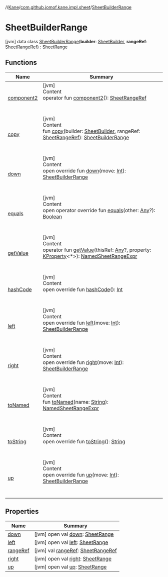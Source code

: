 //[Kane](../../index.md)/[com.github.jomof.kane.impl.sheet](../index.md)/[SheetBuilderRange](index.md)



# SheetBuilderRange  
 [jvm] data class [SheetBuilderRange](index.md)(**builder**: [SheetBuilder](../-sheet-builder/index.md), **rangeRef**: [SheetRangeRef](../../com.github.jomof.kane.impl/-sheet-range-ref/index.md)) : [SheetRange](../-sheet-range/index.md)   


## Functions  
  
|  Name|  Summary| 
|---|---|
| <a name="com.github.jomof.kane.impl.sheet/SheetBuilderRange/component2/#/PointingToDeclaration/"></a>[component2](component2.md)| <a name="com.github.jomof.kane.impl.sheet/SheetBuilderRange/component2/#/PointingToDeclaration/"></a>[jvm]  <br>Content  <br>operator fun [component2](component2.md)(): [SheetRangeRef](../../com.github.jomof.kane.impl/-sheet-range-ref/index.md)  <br><br><br>
| <a name="com.github.jomof.kane.impl.sheet/SheetBuilderRange/copy/#com.github.jomof.kane.impl.sheet.SheetBuilder#com.github.jomof.kane.impl.SheetRangeRef/PointingToDeclaration/"></a>[copy](copy.md)| <a name="com.github.jomof.kane.impl.sheet/SheetBuilderRange/copy/#com.github.jomof.kane.impl.sheet.SheetBuilder#com.github.jomof.kane.impl.SheetRangeRef/PointingToDeclaration/"></a>[jvm]  <br>Content  <br>fun [copy](copy.md)(builder: [SheetBuilder](../-sheet-builder/index.md), rangeRef: [SheetRangeRef](../../com.github.jomof.kane.impl/-sheet-range-ref/index.md)): [SheetBuilderRange](index.md)  <br><br><br>
| <a name="com.github.jomof.kane.impl.sheet/SheetBuilderRange/down/#kotlin.Int/PointingToDeclaration/"></a>[down](down.md)| <a name="com.github.jomof.kane.impl.sheet/SheetBuilderRange/down/#kotlin.Int/PointingToDeclaration/"></a>[jvm]  <br>Content  <br>open override fun [down](down.md)(move: [Int](https://kotlinlang.org/api/latest/jvm/stdlib/kotlin/-int/index.html)): [SheetBuilderRange](index.md)  <br><br><br>
| <a name="kotlin/Any/equals/#kotlin.Any?/PointingToDeclaration/"></a>[equals](../../com.github.jomof.kane.impl.types/-double-algebraic-type/index.md#%5Bkotlin%2FAny%2Fequals%2F%23kotlin.Any%3F%2FPointingToDeclaration%2F%5D%2FFunctions%2F-419057020)| <a name="kotlin/Any/equals/#kotlin.Any?/PointingToDeclaration/"></a>[jvm]  <br>Content  <br>open operator override fun [equals](../../com.github.jomof.kane.impl.types/-double-algebraic-type/index.md#%5Bkotlin%2FAny%2Fequals%2F%23kotlin.Any%3F%2FPointingToDeclaration%2F%5D%2FFunctions%2F-419057020)(other: [Any](https://kotlinlang.org/api/latest/jvm/stdlib/kotlin/-any/index.html)?): [Boolean](https://kotlinlang.org/api/latest/jvm/stdlib/kotlin/-boolean/index.html)  <br><br><br>
| <a name="com.github.jomof.kane.impl.sheet/SheetBuilderRange/getValue/#kotlin.Any?#kotlin.reflect.KProperty[*]/PointingToDeclaration/"></a>[getValue](get-value.md)| <a name="com.github.jomof.kane.impl.sheet/SheetBuilderRange/getValue/#kotlin.Any?#kotlin.reflect.KProperty[*]/PointingToDeclaration/"></a>[jvm]  <br>Content  <br>operator fun [getValue](get-value.md)(thisRef: [Any](https://kotlinlang.org/api/latest/jvm/stdlib/kotlin/-any/index.html)?, property: [KProperty](https://kotlinlang.org/api/latest/jvm/stdlib/kotlin.reflect/-k-property/index.html)<*>): [NamedSheetRangeExpr](../-named-sheet-range-expr/index.md)  <br><br><br>
| <a name="kotlin/Any/hashCode/#/PointingToDeclaration/"></a>[hashCode](../../com.github.jomof.kane.impl.types/-double-algebraic-type/index.md#%5Bkotlin%2FAny%2FhashCode%2F%23%2FPointingToDeclaration%2F%5D%2FFunctions%2F-419057020)| <a name="kotlin/Any/hashCode/#/PointingToDeclaration/"></a>[jvm]  <br>Content  <br>open override fun [hashCode](../../com.github.jomof.kane.impl.types/-double-algebraic-type/index.md#%5Bkotlin%2FAny%2FhashCode%2F%23%2FPointingToDeclaration%2F%5D%2FFunctions%2F-419057020)(): [Int](https://kotlinlang.org/api/latest/jvm/stdlib/kotlin/-int/index.html)  <br><br><br>
| <a name="com.github.jomof.kane.impl.sheet/SheetBuilderRange/left/#kotlin.Int/PointingToDeclaration/"></a>[left](left.md)| <a name="com.github.jomof.kane.impl.sheet/SheetBuilderRange/left/#kotlin.Int/PointingToDeclaration/"></a>[jvm]  <br>Content  <br>open override fun [left](left.md)(move: [Int](https://kotlinlang.org/api/latest/jvm/stdlib/kotlin/-int/index.html)): [SheetBuilderRange](index.md)  <br><br><br>
| <a name="com.github.jomof.kane.impl.sheet/SheetBuilderRange/right/#kotlin.Int/PointingToDeclaration/"></a>[right](right.md)| <a name="com.github.jomof.kane.impl.sheet/SheetBuilderRange/right/#kotlin.Int/PointingToDeclaration/"></a>[jvm]  <br>Content  <br>open override fun [right](right.md)(move: [Int](https://kotlinlang.org/api/latest/jvm/stdlib/kotlin/-int/index.html)): [SheetBuilderRange](index.md)  <br><br><br>
| <a name="com.github.jomof.kane.impl.sheet/SheetBuilderRange/toNamed/#kotlin.String/PointingToDeclaration/"></a>[toNamed](to-named.md)| <a name="com.github.jomof.kane.impl.sheet/SheetBuilderRange/toNamed/#kotlin.String/PointingToDeclaration/"></a>[jvm]  <br>Content  <br>fun [toNamed](to-named.md)(name: [String](https://kotlinlang.org/api/latest/jvm/stdlib/kotlin/-string/index.html)): [NamedSheetRangeExpr](../-named-sheet-range-expr/index.md)  <br><br><br>
| <a name="com.github.jomof.kane.impl.sheet/SheetBuilderRange/toString/#/PointingToDeclaration/"></a>[toString](to-string.md)| <a name="com.github.jomof.kane.impl.sheet/SheetBuilderRange/toString/#/PointingToDeclaration/"></a>[jvm]  <br>Content  <br>open override fun [toString](to-string.md)(): [String](https://kotlinlang.org/api/latest/jvm/stdlib/kotlin/-string/index.html)  <br><br><br>
| <a name="com.github.jomof.kane.impl.sheet/SheetBuilderRange/up/#kotlin.Int/PointingToDeclaration/"></a>[up](up.md)| <a name="com.github.jomof.kane.impl.sheet/SheetBuilderRange/up/#kotlin.Int/PointingToDeclaration/"></a>[jvm]  <br>Content  <br>open override fun [up](up.md)(move: [Int](https://kotlinlang.org/api/latest/jvm/stdlib/kotlin/-int/index.html)): [SheetBuilderRange](index.md)  <br><br><br>


## Properties  
  
|  Name|  Summary| 
|---|---|
| <a name="com.github.jomof.kane.impl.sheet/SheetBuilderRange/down/#/PointingToDeclaration/"></a>[down](index.md#%5Bcom.github.jomof.kane.impl.sheet%2FSheetBuilderRange%2Fdown%2F%23%2FPointingToDeclaration%2F%5D%2FProperties%2F-419057020)| <a name="com.github.jomof.kane.impl.sheet/SheetBuilderRange/down/#/PointingToDeclaration/"></a> [jvm] open val [down](index.md#%5Bcom.github.jomof.kane.impl.sheet%2FSheetBuilderRange%2Fdown%2F%23%2FPointingToDeclaration%2F%5D%2FProperties%2F-419057020): [SheetRange](../-sheet-range/index.md)   <br>
| <a name="com.github.jomof.kane.impl.sheet/SheetBuilderRange/left/#/PointingToDeclaration/"></a>[left](index.md#%5Bcom.github.jomof.kane.impl.sheet%2FSheetBuilderRange%2Fleft%2F%23%2FPointingToDeclaration%2F%5D%2FProperties%2F-419057020)| <a name="com.github.jomof.kane.impl.sheet/SheetBuilderRange/left/#/PointingToDeclaration/"></a> [jvm] open val [left](index.md#%5Bcom.github.jomof.kane.impl.sheet%2FSheetBuilderRange%2Fleft%2F%23%2FPointingToDeclaration%2F%5D%2FProperties%2F-419057020): [SheetRange](../-sheet-range/index.md)   <br>
| <a name="com.github.jomof.kane.impl.sheet/SheetBuilderRange/rangeRef/#/PointingToDeclaration/"></a>[rangeRef](range-ref.md)| <a name="com.github.jomof.kane.impl.sheet/SheetBuilderRange/rangeRef/#/PointingToDeclaration/"></a> [jvm] val [rangeRef](range-ref.md): [SheetRangeRef](../../com.github.jomof.kane.impl/-sheet-range-ref/index.md)   <br>
| <a name="com.github.jomof.kane.impl.sheet/SheetBuilderRange/right/#/PointingToDeclaration/"></a>[right](index.md#%5Bcom.github.jomof.kane.impl.sheet%2FSheetBuilderRange%2Fright%2F%23%2FPointingToDeclaration%2F%5D%2FProperties%2F-419057020)| <a name="com.github.jomof.kane.impl.sheet/SheetBuilderRange/right/#/PointingToDeclaration/"></a> [jvm] open val [right](index.md#%5Bcom.github.jomof.kane.impl.sheet%2FSheetBuilderRange%2Fright%2F%23%2FPointingToDeclaration%2F%5D%2FProperties%2F-419057020): [SheetRange](../-sheet-range/index.md)   <br>
| <a name="com.github.jomof.kane.impl.sheet/SheetBuilderRange/up/#/PointingToDeclaration/"></a>[up](index.md#%5Bcom.github.jomof.kane.impl.sheet%2FSheetBuilderRange%2Fup%2F%23%2FPointingToDeclaration%2F%5D%2FProperties%2F-419057020)| <a name="com.github.jomof.kane.impl.sheet/SheetBuilderRange/up/#/PointingToDeclaration/"></a> [jvm] open val [up](index.md#%5Bcom.github.jomof.kane.impl.sheet%2FSheetBuilderRange%2Fup%2F%23%2FPointingToDeclaration%2F%5D%2FProperties%2F-419057020): [SheetRange](../-sheet-range/index.md)   <br>

